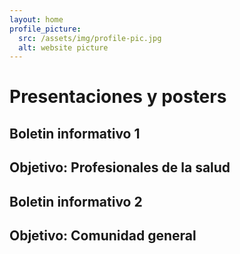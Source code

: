 ```yaml
---
layout: home
profile_picture:
  src: /assets/img/profile-pic.jpg
  alt: website picture
---
```


# Presentaciones y posters

## Boletin informativo 1
## Objetivo: Profesionales de la salud


## Boletin informativo 2
## Objetivo: Comunidad general
